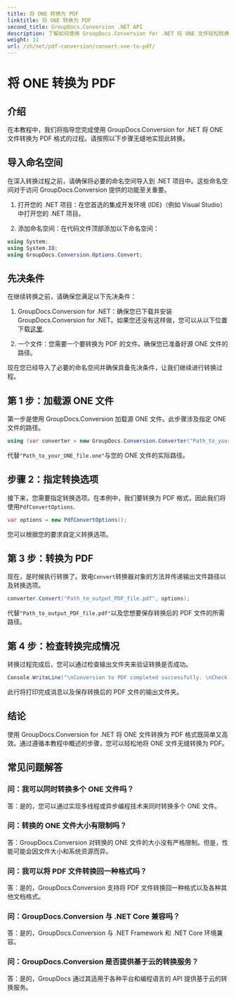 ```yaml
---
title: 将 ONE 转换为 PDF
linktitle: 将 ONE 转换为 PDF
second_title: GroupDocs.Conversion .NET API
description: 了解如何使用 GroupDocs.Conversion for .NET 将 ONE 文件轻松转换为 PDF 格式。请遵循我们的分步指南。
weight: 11
url: /zh/net/pdf-conversion/convert-one-to-pdf/
---
```


# 将 ONE 转换为 PDF

## 介绍

在本教程中，我们将指导您完成使用 GroupDocs.Conversion for .NET 将 ONE 文件转换为 PDF 格式的过程。请按照以下步骤无缝地实现此转换。

## 导入命名空间

在深入转换过程之前，请确保将必要的命名空间导入到 .NET 项目中。这些命名空间对于访问 GroupDocs.Conversion 提供的功能至关重要。

1. 打开您的 .NET 项目：在您首选的集成开发环境 (IDE)（例如 Visual Studio）中打开您的 .NET 项目。

2. 添加命名空间：在代码文件顶部添加以下命名空间：

```csharp
using System;
using System.IO;
using GroupDocs.Conversion.Options.Convert;
```

## 先决条件

在继续转换之前，请确保您满足以下先决条件：

1.  GroupDocs.Conversion for .NET：确保您已下载并安装 GroupDocs.Conversion for .NET。如果您还没有这样做，您可以从以下位置下载[这里](https://releases.groupdocs.com/conversion/net/).

2. 一个文件：您需要一个要转换为 PDF 的文件。确保您已准备好源 ONE 文件的路径。

现在您已经导入了必要的命名空间并确保具备先决条件，让我们继续进行转换过程。

## 第 1 步：加载源 ONE 文件

第一步是使用 GroupDocs.Conversion 加载源 ONE 文件。此步骤涉及指定 ONE 文件的路径。

```csharp
using (var converter = new GroupDocs.Conversion.Converter("Path_to_your_ONE_file.one"))
```

代替`"Path_to_your_ONE_file.one"`与您的 ONE 文件的实际路径。

## 步骤 2：指定转换选项

接下来，您需要指定转换选项。在本例中，我们要转换为 PDF 格式，因此我们将使用`PdfConvertOptions`.

```csharp
var options = new PdfConvertOptions();
```

您可以根据您的要求自定义转换选项。

## 第 3 步：转换为 PDF

现在，是时候执行转换了。致电`Convert`转换器对象的方法并传递输出文件路径以及转换选项。

```csharp
converter.Convert("Path_to_output_PDF_file.pdf", options);
```

代替`"Path_to_output_PDF_file.pdf"`以及您想要保存转换后的 PDF 文件的所需路径。

## 第 4 步：检查转换完成情况

转换过程完成后，您可以通过检查输出文件夹来验证转换是否成功。

```csharp
Console.WriteLine("\nConversion to PDF completed successfully. \nCheck output in {0}", outputFolder);
```

此行将打印完成消息以及保存转换后的 PDF 文件的输出文件夹。

## 结论

使用 GroupDocs.Conversion for .NET 将 ONE 文件转换为 PDF 格式既简单又高效。通过遵循本教程中概述的步骤，您可以轻松地将 ONE 文件无缝转换为 PDF。

## 常见问题解答

### 问：我可以同时转换多个 ONE 文件吗？

答：是的，您可以通过实现多线程或异步编程技术来同时转换多个 ONE 文件。

### 问：转换的 ONE 文件大小有限制吗？

答：GroupDocs.Conversion 对转换的 ONE 文件的大小没有严格限制。但是，性能可能会因文件大小和系统资源而异。

### 问：我可以将 PDF 文件转换回一种格式吗？

答：是的，GroupDocs.Conversion 支持将 PDF 文件转换回一种格式以及各种其他文档格式。

### 问：GroupDocs.Conversion 与 .NET Core 兼容吗？

答：是的，GroupDocs.Conversion 与 .NET Framework 和 .NET Core 环境兼容。

### 问：GroupDocs.Conversion 是否提供基于云的转换服务？

答：是的，GroupDocs 通过其适用于各种平台和编程语言的 API 提供基于云的转换服务。